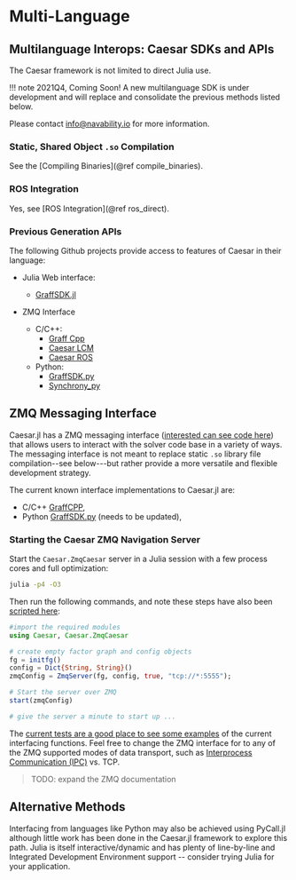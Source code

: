 # Multi-Language
## Multilanguage Interops: Caesar SDKs and APIs

The Caesar framework is not limited to direct Julia use.  

!!! note
    2021Q4, Coming Soon!  A new multilanguage SDK is under development and will replace and consolidate the previous methods listed below.

Please contact info@navability.io for more information.

### Static, Shared Object `.so` Compilation

See the [Compiling Binaries](@ref compile_binaries).
### ROS Integration

Yes, see [ROS Integration](@ref ros_direct).
### Previous Generation APIs

The following Github projects provide access to features of Caesar in their language:

* Julia Web interface:
  * [GraffSDK.jl](https://github.com/GearsAD/GraffSDK.jl)

* ZMQ Interface
  * C/C++:
    * [Graff Cpp](https://github.com/MarineRoboticsGroup/graff_cpp)
    * [Caesar LCM](http://github.com/pvazteixeira/caesar-lcm)
    * [Caesar ROS](http://github.com/pvazteixeira/caesar-ros)
  * Python:
    * [GraffSDK.py](https://github.com/nicrip/graff_py)
    * [Synchrony_py](https://github.com/nicrip/SynchronySDK_py)

## ZMQ Messaging Interface

Caesar.jl has a ZMQ messaging interface ([interested can see code here](https://github.com/JuliaRobotics/Caesar.jl/blob/master/src/zmq/ZmqCaesar.jl)) that allows users to interact with the solver code base in a variety of ways.  The messaging interface is not meant to replace static `.so` library file compilation--see below---but rather provide a more versatile and flexible development strategy.

The current known interface implementations to Caesar.jl are:
- C/C++ [GraffCPP](https://github.com/MarineRoboticsGroup/graff_cpp),
- Python [GraffSDK.py](https://github.com/nicrip/graff_py) (needs to be updated),

### Starting the Caesar ZMQ Navigation Server

Start the `Caesar.ZmqCaesar` server in a Julia session with a few process cores and full optimization:

```bash
julia -p4 -O3
```

Then run the following commands, and note these steps have also been [scripted here](https://github.com/JuliaRobotics/Caesar.jl/blob/master/scripts/zmqServer.jl):
```julia
#import the required modules
using Caesar, Caesar.ZmqCaesar

# create empty factor graph and config objects
fg = initfg()
config = Dict{String, String}()
zmqConfig = ZmqServer(fg, config, true, "tcp://*:5555");

# Start the server over ZMQ
start(zmqConfig)

# give the server a minute to start up ...
```

The [current tests are a good place to see some examples](http://github.com/JuliaRobotics/Caesar.jl/tree/master/test/multilangzmq) of the current interfacing functions.  Feel free to change the ZMQ interface for to any of the ZMQ supported modes of data transport, such as [Interprocess Communication (IPC)](http://api.zeromq.org/2-1:zmq-ipc) vs. TCP.

> TODO: expand the ZMQ documentation

## Alternative Methods

Interfacing from languages like Python may also be achieved using PyCall.jl although little work has been done in the Caesar.jl framework to explore this path.  Julia is itself interactive/dynamic and has plenty of line-by-line and Integrated Development Environment support -- consider trying Julia for your application.
